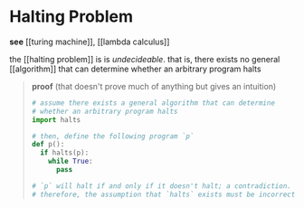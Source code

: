 # Halting Problem

**see** [[turing machine]], [[lambda calculus]]

the [[halting problem]] is is _undecideable_. that is, there exists no general [[algorithm]] that can determine whether an arbitrary program halts

> **proof** (that doesn't prove much of anything but gives an intuition)
>
> ```python
> # assume there exists a general algorithm that can determine
> # whether an arbitrary program halts
> import halts
>
> # then, define the following program `p`
> def p():
>   if halts(p):
>     while True:
>       pass
>
> # `p` will halt if and only if it doesn't halt; a contradiction.
> # therefore, the assumption that `halts` exists must be incorrect
> ```
